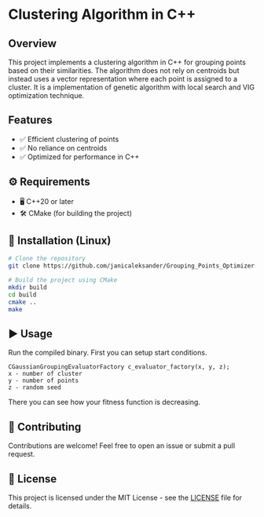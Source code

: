 # Clustering Algorithm in C++

##  Overview
This project implements a clustering algorithm in C++ for grouping points based on their similarities. The algorithm does not rely on centroids but instead uses a vector representation where each point is assigned to a cluster. It is a implementation of genetic algorithm with local search and VIG optimization technique.

##  Features
- ✅ Efficient clustering of points
- ✅ No reliance on centroids
- ✅ Optimized for performance in C++

## ⚙️ Requirements
- 🖥️ C++20 or later
- 🛠️ CMake (for building the project)


## 🚀 Installation (Linux)
```sh
# Clone the repository
git clone https://github.com/janicaleksander/Grouping_Points_Optimizer.git

# Build the project using CMake
mkdir build 
cd build
cmake ..
make
```

## ▶️ Usage
Run the compiled binary. First you can setup start conditions. 
```
CGaussianGroupingEvaluatorFactory c_evaluator_factory(x, y, z);
x - number of cluster
y - number of points 
z - random seed

```
There you can see how your fitness function is decreasing.

## 🤝 Contributing
Contributions are welcome! Feel free to open an issue or submit a pull request.

## 📜 License
This project is licensed under the MIT License - see the [LICENSE](LICENSE) file for details.

